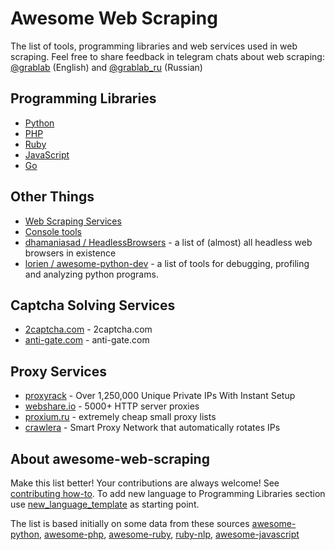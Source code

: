 # Awesome Web Scraping

The list of tools, programming libraries and web services used in web scraping. Feel free to share feedback in telegram chats about web scraping: [@grablab](https://t.me/grablab) (English) and [@grablab_ru](https://t.me/grablab_ru) (Russian)

## Programming Libraries

* [Python](http://github.com/lorien/web-scraping/blob/master/python.md)
* [PHP](http://github.com/lorien/web-scraping/blob/master/php.md)
* [Ruby](http://github.com/lorien/web-scraping/blob/master/ruby.md)
* [JavaScript](http://github.com/lorien/web-scraping/blob/master/javascript.md)
* [Go](http://github.com/lorien/web-scraping/blob/master/golang.md)

## Other Things

* [Web Scraping Services](http://github.com/lorien/web-scraping/blob/master/web_services.md)
* [Console tools](http://github.com/lorien/web-scraping/blob/master/console_tools.md)
* [dhamaniasad / HeadlessBrowsers](https://github.com/dhamaniasad/HeadlessBrowsers) - a list of (almost) all headless web browsers in existence
* [lorien / awesome-python-dev](https://github.com/lorien/awesome-python-dev) - a list of tools for debugging, profiling and analyzing python programs.

## Captcha Solving Services

* [2captcha.com](https://2captcha.com/?from=3019071) - 2captcha.com
* [anti-gate.com](http://getcaptchasolution.com/ijykrofoxz) - anti-gate.com

## Proxy Services

* [proxyrack](http://www.proxyrack.com/access/aff/go/lorien) - Over 1,250,000 Unique Private IPs With Instant Setup
* [webshare.io](https://proxy.webshare.io/register/?referral_code=g41thaun6ip6) - 5000+ HTTP server proxies
* [proxium.ru](http://proxium.ru/partner/5c47bdaae8359) - extremely cheap small proxy lists
* [crawlera](https://scrapinghub.com/crawlera?rfsn=4147167.2ec6da) - Smart Proxy Network that automatically rotates IPs

## About awesome-web-scraping

Make this list better! Your contributions are always welcome! See [contributing how-to](https://github.com/lorien/web-scraping/blob/master/CONTRIBUTING.md). To add new language to Programming Libraries section use [new_language_template](http://github.com/lorien/web-scraping/blob/master/new_language_template.md) as starting point.

The list is based initially on some data from these sources [awesome-python](https://github.com/vinta/awesome-python), [awesome-php](https://github.com/ziadoz/awesome-php), [awesome-ruby](https://github.com/markets/awesome-ruby), [ruby-nlp](https://github.com/diasks2/ruby-nlp), [awesome-javascript](https://github.com/sorrycc/awesome-javascript)
